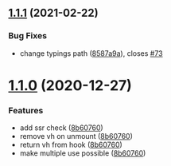## [1.1.1](https://github.com/dimazuien/react-viewport-height/compare/v1.1.0...v1.1.1) (2021-02-22)


### Bug Fixes

* change typings path ([8587a9a](https://github.com/dimazuien/react-viewport-height/commit/8587a9a84d374daf3c7fd5d43176e6da0596d8ef)), closes [#73](https://github.com/dimazuien/react-viewport-height/issues/73)

# [1.1.0](https://github.com/dimazuien/react-viewport-height/compare/v1.0.0...v1.1.0) (2020-12-27)

### Features

* add ssr check ([8b60760](https://github.com/dimazuien/react-viewport-height/commit/8b60760dd5a6a1c2059a591a2640511d09ab0e0a))
* remove vh on unmount ([8b60760](https://github.com/dimazuien/react-viewport-height/commit/8b60760dd5a6a1c2059a591a2640511d09ab0e0a))
* return vh from hook ([8b60760](https://github.com/dimazuien/react-viewport-height/commit/8b60760dd5a6a1c2059a591a2640511d09ab0e0a))
* make multiple use possible ([8b60760](https://github.com/dimazuien/react-viewport-height/commit/8b60760dd5a6a1c2059a591a2640511d09ab0e0a))
